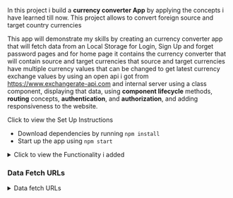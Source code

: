 In this project i build a **currency converter App** by applying the concepts i have learned till now. This project allows to convert foreign source and target country currencies

This app will demonstrate my skills by creating an currency converter app that will fetch data from an Local Storage for Login, Sign Up and forget password pages and for home page it contains the currency converter that will contain source and target currencies that source and target currencies have multiple currency values that can be changed to get latest currency exchange values by using an open api i got from https://www.exchangerate-api.com and internal server using a class component, displaying that data, using **component lifecycle** methods, **routing** concepts, **authentication**, and **authorization**, and adding responsiveness to the website.

<summary>Click to view the Set Up Instructions</summary>

- Download dependencies by running `npm install`
- Start up the app using `npm start`
</details>

<details>
<summary>Click to view the Functionality i added</summary>

#### Functionality

This app has the following functionalities

- Login Route
  - Users can be able to login to their account by entering a valid username and password.
- Users should be able to navigate to Home.

- Users can be able to view the website responsively in mobile view, tablet view as well
- Home Route

  - Navbar contains Logout button

  - Login Users can be able to see the various currency select options on home page.
  - Login Users can be able to select the source and target currency values and able to see the exchange rate.
  - Users can be able to logout from accounts page.
  - Users can be able to view the website responsively in mobile view, tablet view as well.

- When the users enter invalid route in the URL then the Page not found Route will be displayed.

</details>

### Data Fetch URLs

<details>
<summary>Data fetch URLs</summary>

- GET https://v6.exchangerate-api.com/v6/YOUR-API-KEY/latest/USD

response:

{ "result": "success", "documentation": "https://www.exchangerate-api.com/docs", "terms_of_use": "https://www.exchangerate-api.com/terms", "time_last_update_unix": 1585267200, "time_last_update_utc": "Fri, 27 Mar 2020 00:00:00 +0000", "time_next_update_unix": 1585353700, "time_next_update_utc": "Sat, 28 Mar 2020 00:00:00 +0000", "base_code": "USD", "conversion_rates": { "USD": 1, "AUD": 1.4817, "BGN": 1.7741, "CAD": 1.3168, "CHF": 0.9774, "CNY": 6.9454, "EGP": 15.7361, "EUR": 0.9013, "GBP": 0.7679, "...": 7.8536, "...": 1.3127, "...": 7.4722, etc. etc. } }
